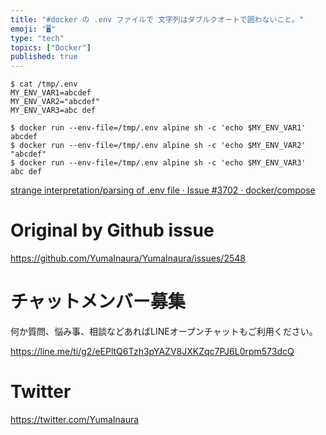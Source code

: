 ```yaml
---
title: "#docker の .env ファイルで 文字列はダブルクオートで囲わないこと。"
emoji: "🖥"
type: "tech"
topics: ["Docker"]
published: true
---
```


```
$ cat /tmp/.env
MY_ENV_VAR1=abcdef
MY_ENV_VAR2="abcdef"
MY_ENV_VAR3=abc def
```

```
$ docker run --env-file=/tmp/.env alpine sh -c 'echo $MY_ENV_VAR1'
abcdef
$ docker run --env-file=/tmp/.env alpine sh -c 'echo $MY_ENV_VAR2'
"abcdef"
$ docker run --env-file=/tmp/.env alpine sh -c 'echo $MY_ENV_VAR3'
abc def
```

[strange interpretation/parsing of .env file · Issue #3702 · docker/compose](https://github.com/docker/compose/issues/3702)

# Original by Github issue

https://github.com/YumaInaura/YumaInaura/issues/2548








<!-- Update From Qiita API -->

# チャットメンバー募集


何か質問、悩み事、相談などあればLINEオープンチャットもご利用ください。

https://line.me/ti/g2/eEPltQ6Tzh3pYAZV8JXKZqc7PJ6L0rpm573dcQ





# Twitter


https://twitter.com/YumaInaura


<!-- Update From Qiita API -->


